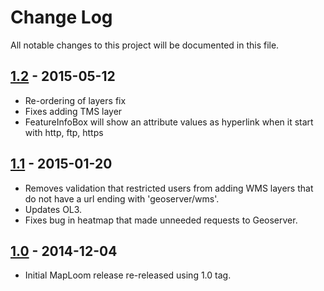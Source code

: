 Change Log
==========
All notable changes to this project will be documented in this file.

[1.2] - 2015-05-12
------------------------
- Re-ordering of layers fix
- Fixes adding TMS layer
- FeatureInfoBox will show an attribute values as hyperlink when it start with http, ftp, https

[1.1] - 2015-01-20
------------------
- Removes validation that restricted users from adding WMS layers that do not have a url ending with 'geoserver/wms'.
- Updates OL3.
- Fixes bug in heatmap that made unneeded requests to Geoserver.

[1.0] - 2014-12-04
------------------
- Initial MapLoom release re-released using 1.0 tag.

[unreleased]: https://github.com/ROGUE-JCTD/MapLoom/compare/release-1.2...HEAD
[1.2]: https://github.com/ROGUE-JCTD/MapLoom/compare/release-1.1...release-1.2
[1.1]: https://github.com/ROGUE-JCTD/MapLoom/compare/release-1.0...release-1.1
[1.0]: https://github.com/ROGUE-JCTD/MapLoom/tree/release-1.0

